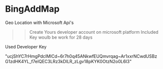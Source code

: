 # BingAddMap
Geo Location with Microsoft Api's

>>Create Yours developer account on microsoft platform
>>Included Key woulb be work for 28 days

Used Developer Key

"ucjShYC7rHmgPdclMICd~6r7h0q45ANkwfEUQmvrqag~Ar1xxrNCwdUSBzG1zdHK4YL_f7eIQEC3LRz3kDlLR_zLgv18pKYK0OtzN2o0L6I3"

